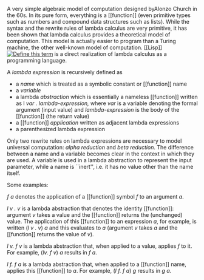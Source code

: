 A very simple algebraic model of computation designed byAlonzo Church in the 60s. In its pure form, everything is a [[function]] (even primitive types such as numbers and compound data structures such as lists). While the syntax and the rewrite rules of lambda calculus are very primitive, it has been shown that lambda calculus provides a theoretical model of computation. This model is actually easier to program than a Turing machine, the other well-known model of computation. [[Lisp]][![Define this term](https://www.cs.fsu.edu/~engelen/courses/COP402003/define.gif)](https://www.cs.fsu.edu/~engelen/courses/COP402003/board.html#lisp) is a direct realization of lambda calculus as a programming language.

A _lambda expression_ is recursively defined as

-   a _name_ which is treated as a symbolic constant or [[function]] name
-   a _variable_
-   a lambda _abstraction_ which is essentially a nameless [[function]] written as l _var . lambda-expression,_ where _var_ is a variable denoting the formal argument (input value) and _lambda-expression_ is the body of the [[function]] (the return value)
-   a [[function]] _application_ written as adjacent lambda expressions
-   a parenthesized lambda expression

Only two rewrite rules on lambda expressions are necessary to model universal computation: _alpha reduction_ and _beta reduction_. The difference between a name and a variable becomes clear in the context in which they are used. A variable is used in a lambda abstraction to represent the input parameter, while a name is ``inert'', i.e. it has no value other than the name itself.

Some examples:

_f a_ denotes the application of a [[function]] symbol _f_ to an argument _a_.

_l v . v_ is a lambda abstraction that denotes the identity [[function]]: argument _v_ takes a value and the [[function]] returns the (unchanged) value. The application of this [[function]] to an expression _a_, for example, is written (_l v . v_) _a_ and this evaluates to _a_ (argument _v_ takes _a_ and the [[function]] returns the value of _v_).

_l v. f v_ is a lambda abstraction that, when applied to a value, applies _f_ to it. For example, (_lv. f v_) _a_ results in _f a_.

_l f. f a_ is a lambda abstraction that, when applied to a [[function]] name, applies this [[function]] to _a_. For example, (_l_ _f. f a_) _g_ results in _g a_.